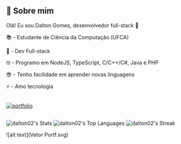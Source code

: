 
## 🚀 Sobre mim
Olá! Eu sou Dalton Gomes, desenvolvedor full-stack 👋

📚 - Estudante de Ciência da Computação (UFCA)

🎯 - Dev Full-stack

🤓 - Programo em NodeJS, TypeScript, C/C++/C#, Java e PHP

😎 - Tenho facilidade em aprender novas linguagens

⚡ - Amo tecnologia 

##
[![portfolio](https://img.shields.io/badge/my_portfolio-000?style=for-the-badge&logo=ko-fi&logoColor=white)](https://dalton02.github.io/webportfolio/)
##

![dalton02's Stats](https://github-readme-stats.vercel.app/api?username=dalton02&theme=vue-dark&show_icons=true&hide_border=true&count_private=false)
![dalton02's Top Languages](https://github-readme-stats.vercel.app/api/top-langs/?username=dalton02&theme=vue-dark&show_icons=true&hide_border=true&layout=compact) 
![dalton02's Streak](https://github-readme-streak-stats.herokuapp.com/?user=dalton02&theme=vue-dark&hide_border=true)


![alt text](Vetor Portf.svg)
